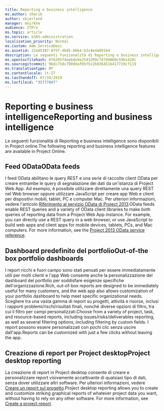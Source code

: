 ```yaml
---
title: Reporting e business intelligence
ms.author: sharik
author: skjerland
manager: mnirkhe
audience: ITPro
ms.topic: article
ms.service: o365-administration
localization_priority: Normal
ms.custom: Adm_ServiceDesc
ms.assetid: 22e85387-8f5f-4b85-b064-b3c4eda8916d
description: Le seguenti funzionalità di Reporting e business intelligence sono disponibili in Project online.
ms.openlocfilehash: 6f6205f4ee6de9e2543209c74749860c59b1428c
ms.sourcegitcommit: 96dc758c790ddaf05f5c2b836451b417729cf119
ms.translationtype: MT
ms.contentlocale: it-IT
ms.lasthandoff: 07/18/2019
ms.locfileid: "35777847"
---
```

# <a name="reporting-and-business-intelligence"></a><span data-ttu-id="b6215-103">Reporting e business intelligence</span><span class="sxs-lookup"><span data-stu-id="b6215-103">Reporting and business intelligence</span></span>

<span data-ttu-id="b6215-104">Le seguenti funzionalità di Reporting e business intelligence sono disponibili in Project online.</span><span class="sxs-lookup"><span data-stu-id="b6215-104">The following reporting and business intelligence features are available in Project Online.</span></span>
  
## <a name="odata-feeds"></a><span data-ttu-id="b6215-105">Feed OData</span><span class="sxs-lookup"><span data-stu-id="b6215-105">OData feeds</span></span>
<span data-ttu-id="b6215-106"><a name="bkmk_ODataFeeds"> </a></span><span class="sxs-lookup"><span data-stu-id="b6215-106"></span></span>

<span data-ttu-id="b6215-p101">I feed OData abilitano le query REST e una serie di raccolte client OData per creare entrambe le query di segnalazione dei dati da un'istanza di Project Web App. Ad esempio, è possibile utilizzare direttamente una query REST nel Web browser oppure utilizzare JavaScript per creare app Web e client per dispositivi mobili, tablet, PC e computer Mac. Per ulteriori informazioni, vedere l'articolo [Riferimento al servizio OData di Project 2013](http://go.microsoft.com/fwlink/?LinkID=823655&amp;clcid=0x409).</span><span class="sxs-lookup"><span data-stu-id="b6215-p101">OData feeds enable REST queries and a variety of OData client libraries to make both queries of reporting data from a Project Web App instance. For example, you can directly use a REST query in a web browser, or use JavaScript to build web apps and client apps for mobile devices, tablets, PCs, and Mac computers. For more information, see the [Project 2013 OData service reference](http://go.microsoft.com/fwlink/?LinkID=823655&amp;clcid=0x409).</span></span>
  
## <a name="out-of-the-box-portfolio-dashboards"></a><span data-ttu-id="b6215-110">Dashboard predefinito del portfolio</span><span class="sxs-lookup"><span data-stu-id="b6215-110">Out-of-the box portfolio dashboards</span></span>
<span data-ttu-id="b6215-111"><a name="bkmk_OutOfTheBoxPortfolioDashboards"> </a></span><span class="sxs-lookup"><span data-stu-id="b6215-111"></span></span>

<span data-ttu-id="b6215-112">I report ricchi e fuori campo sono stati pensati per essere immediatamente utili per molti clienti e l'app Web consente anche la personalizzazione del dashboard del portfolio per soddisfare esigenze specifiche dell'organizzazione.</span><span class="sxs-lookup"><span data-stu-id="b6215-112">Rich, out-of-box reports are designed to be immediately useful for many customers, and the web app also allows customization of your portfolio dashboard to help meet specific organizational needs.</span></span> <span data-ttu-id="b6215-113">Scegliere tra una vasta gamma di report su progetti, attività e risorse, inclusi i rapporti problemi/rischi/risultati finali, nonché diverse opzioni di filtro, tra cui il filtro per campi personalizzati.</span><span class="sxs-lookup"><span data-stu-id="b6215-113">Choose from a variety of project, task, and resource-based reports, including issues/risks/deliverables reporting, as well as several filtering options, including filtering by custom fields.</span></span> <span data-ttu-id="b6215-114">I report possono essere personalizzati con pochi clic senza uscire dall'app.</span><span class="sxs-lookup"><span data-stu-id="b6215-114">Reports can be customized with just a few clicks without leaving the app.</span></span> 
  
## <a name="project-desktop-reporting"></a><span data-ttu-id="b6215-115">Creazione di report per Project desktop</span><span class="sxs-lookup"><span data-stu-id="b6215-115">Project desktop reporting</span></span>
<span data-ttu-id="b6215-116"><a name="bkmk_ProjectDesktopReporting"> </a></span><span class="sxs-lookup"><span data-stu-id="b6215-116"></span></span>

<span data-ttu-id="b6215-p103">La creazione di report in Project desktop consente di creare e personalizzare report visivamente accattivante di qualsiasi tipo di dati, senza dover utilizzare altri software. Per ulteriori informazioni, vedere [Creare un report sul progetto](http://go.microsoft.com/fwlink/?LinkID=823657&amp;clcid=0x409).</span><span class="sxs-lookup"><span data-stu-id="b6215-p103">Project desktop reporting allows you to create and customize striking graphical reports of whatever project data you want, without having to rely on any other software. For more information, see [Create a project report](http://go.microsoft.com/fwlink/?LinkID=823657&amp;clcid=0x409).</span></span>
  


